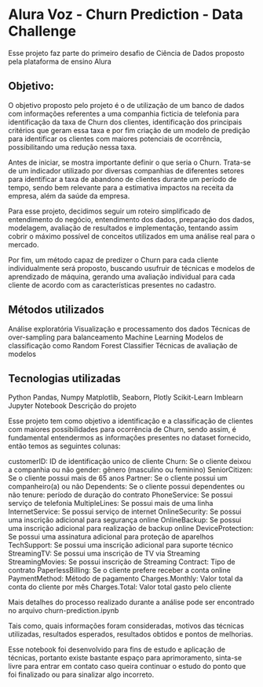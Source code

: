 # Alura Voz - Churn Prediction - Data Challenge
Esse projeto faz parte do primeiro desafio de Ciência de Dados proposto pela plataforma de ensino Alura

## Objetivo:
O objetivo proposto pelo projeto é o de utilização de um banco de dados com informações referentes a uma companhia ficticia de telefonia para identificação da taxa de Churn dos clientes, identificação dos principais critérios que geram essa taxa e por fim criação de um modelo de predição para identificar os clientes com maiores potenciais de ocorrência, possibilitando uma redução nessa taxa.

Antes de iniciar, se mostra importante definir o que seria o Churn. Trata-se de um indicador utilizado por diversas companhias de diferentes setores para identificar a taxa de abandono de clientes durante um período de tempo, sendo bem relevante para a estimativa impactos na receita da empresa, além da saúde da empresa.

Para esse projeto, decidimos seguir um roteiro simplificado de entendimento do negócio, entendimento dos dados, preparação dos dados, modelagem, avaliação de resultados e implementação, tentando assim cobrir o máximo possível de conceitos utilizados em uma análise real para o mercado.

Por fim, um método capaz de predizer o Churn para cada cliente individualmente será proposto, buscando usufruir de técnicas e modelos de aprendizado de máquina, gerando uma avaliação individual para cada cliente de acordo com as características presentes no cadastro.

## Métodos utilizados
Análise exploratória
Visualização e processamento dos dados
Técnicas de over-sampling para balanceamento
Machine Learning
Modelos de classificação como Random Forest Classifier
Técnicas de avaliação de modelos


## Tecnologias utilizadas
Python
Pandas, Numpy
Matplotlib, Seaborn, Plotly
Scikit-Learn
Imblearn
Jupyter Notebook
Descrição do projeto

Esse projeto tem como objetivo a identificação e a classificação de clientes com maiores possibilidades para ocorrência de Churn, sendo assim, é fundamental entendermos as informações presentes no dataset fornecido, então temos as seguintes colunas:

customerID: ID de identificação unico de cliente
Churn: Se o cliente deixou a companhia ou não
gender: gênero (masculino ou feminino)
SeniorCitizen: Se o cliente possui mais de 65 anos
Partner: Se o cliente possui um companheiro(a) ou não
Dependents: Se o cliente possui dependentes ou não
tenure: período de duração do contrato
PhoneService: Se possui serviço de telefonia
MultipleLines: Se possui mais de uma linha
InternetService: Se possui serviço de internet
OnlineSecurity: Se possui uma inscrição adicional para segurança online
OnlineBackup: Se possui uma inscrição adicional para realização de backup online
DeviceProtection: Se possui uma assinatura adicional para proteção de aparelhos
TechSupport: Se possui uma inscrição adicional para suporte técnico
StreamingTV: Se possui uma inscrição de TV via Streaming
StreamingMovies: Se possui inscrição de Streaming
Contract: Tipo de contrato
PaperlessBilling: Se o cliente prefere receber a conta online
PaymentMethod: Método de pagamento
Charges.Monthly: Valor total da conta do cliente por mês
Charges.Total: Valor total gasto pelo cliente


Mais detalhes do processo realizado durante a análise pode ser encontrado no arquivo churn-prediction.ipynb

Tais como, quais informações foram consideradas, motivos das técnicas utilizadas, resultados esperados, resultados obtidos e pontos de melhorias.


Esse notebook foi desenvolvido para fins de estudo e aplicação de técnicas, portanto existe bastante espaço para aprimoramento, sinta-se livre para entrar em contato caso queira continuar o estudo do ponto que foi finalizado ou para sinalizar algo incorreto.